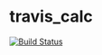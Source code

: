 # travis_calc
[![Build Status](https://travis-ci.org/EunchaeKim/travis_calc.svg?branch=master)](https://travis-ci.org/EunchaeKim/travis_calc)
